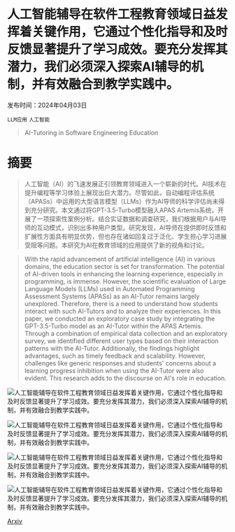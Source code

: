 # 人工智能辅导在软件工程教育领域日益发挥着关键作用，它通过个性化指导和及时反馈显著提升了学习成效。要充分发挥其潜力，我们必须深入探索AI辅导的机制，并有效融合到教学实践中。

发布时间：2024年04月03日

`LLM应用` `人工智能`

> AI-Tutoring in Software Engineering Education

# 摘要

> 人工智能（AI）的飞速发展正引领教育领域进入一个崭新的时代。AI技术在提升编程等学习体验上展现出巨大潜力。尽管如此，自动编程评估系统（APASs）中运用的大型语言模型（LLMs）作为AI导师的科学评估尚未得到充分研究。本文通过将GPT-3.5-Turbo模型融入APAS Artemis系统，开展了一项探索性案例分析。结合实证数据和调查研究，我们根据用户与AI导师的互动模式，识别出多种用户类型。研究发现，AI导师在提供即时反馈和扩展性方面具有明显优势，但也存在诸如回复过于泛化、学生担心学习进展受阻等问题。本研究为AI在教育领域的应用提供了新的视角和讨论。

> With the rapid advancement of artificial intelligence (AI) in various domains, the education sector is set for transformation. The potential of AI-driven tools in enhancing the learning experience, especially in programming, is immense. However, the scientific evaluation of Large Language Models (LLMs) used in Automated Programming Assessment Systems (APASs) as an AI-Tutor remains largely unexplored. Therefore, there is a need to understand how students interact with such AI-Tutors and to analyze their experiences. In this paper, we conducted an exploratory case study by integrating the GPT-3.5-Turbo model as an AI-Tutor within the APAS Artemis. Through a combination of empirical data collection and an exploratory survey, we identified different user types based on their interaction patterns with the AI-Tutor. Additionally, the findings highlight advantages, such as timely feedback and scalability. However, challenges like generic responses and students' concerns about a learning progress inhibition when using the AI-Tutor were also evident. This research adds to the discourse on AI's role in education.

![人工智能辅导在软件工程教育领域日益发挥着关键作用，它通过个性化指导和及时反馈显著提升了学习成效。要充分发挥其潜力，我们必须深入探索AI辅导的机制，并有效融合到教学实践中。](../../../paper_images/2404.02548/artemis_pipeline.png)

![人工智能辅导在软件工程教育领域日益发挥着关键作用，它通过个性化指导和及时反馈显著提升了学习成效。要充分发挥其潜力，我们必须深入探索AI辅导的机制，并有效融合到教学实践中。](../../../paper_images/2404.02548/screenshot001.png)

![人工智能辅导在软件工程教育领域日益发挥着关键作用，它通过个性化指导和及时反馈显著提升了学习成效。要充分发挥其潜力，我们必须深入探索AI辅导的机制，并有效融合到教学实践中。](../../../paper_images/2404.02548/screenshot002.png)

![人工智能辅导在软件工程教育领域日益发挥着关键作用，它通过个性化指导和及时反馈显著提升了学习成效。要充分发挥其潜力，我们必须深入探索AI辅导的机制，并有效融合到教学实践中。](../../../paper_images/2404.02548/Figure_4_cropped.png)

[Arxiv](https://arxiv.org/abs/2404.02548)